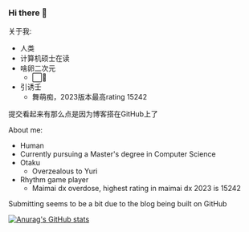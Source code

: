 ### Hi there 👋

<!--
**Shinya754/Shinya754** is a ✨ _special_ ✨ repository because its `README.md` (this file) appears on your GitHub profile.

Here are some ideas to get you started:

- 🔭 I’m currently working on ...
- 🌱 I’m currently learning ...
- 👯 I’m looking to collaborate on ...
- 🤔 I’m looking for help with ...
- 💬 Ask me about ...
- 📫 How to reach me: ...
- 😄 Pronouns: ...
- ⚡ Fun fact: ...
-->
关于我:
- 人类
- 计算机硕士在读
- 啥卵二次元
  - ⬜🐡
- 引诱壬
  - 舞萌痴，2023版本最高rating 15242

提交看起来有那么点是因为博客搭在GitHub上了

About me:
- Human
- Currently pursuing a Master's degree in Computer Science
- Otaku
  - Overzealous to Yuri
- Rhythm game player
  - Maimai dx overdose, highest rating in maimai dx 2023 is 15242

Submitting seems to be a bit due to the blog being built on GitHub

[![Anurag's GitHub stats](https://github-readme-stats.vercel.app/api?username=Shinya754&show_icons=true&theme=vue)](https://github.com/anuraghazra/github-readme-stats)

